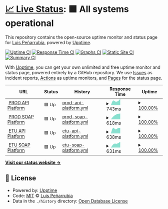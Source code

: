 # [📈 Live Status](https://luispenarrubia.github.io/upptime): <!--live status--> **🟩 All systems operational**

This repository contains the open-source uptime monitor and status page for [Luis Peñarrubia](https://luispenarrubia.github.io/upptime), powered by [Upptime](https://github.com/upptime/upptime).

[![Uptime CI](https://github.com/luispenarrubia/upptime/workflows/Uptime%20CI/badge.svg)](https://github.com/luispenarrubia/upptime/actions?query=workflow%3A%22Uptime+CI%22)
[![Response Time CI](https://github.com/luispenarrubia/upptime/workflows/Response%20Time%20CI/badge.svg)](https://github.com/luispenarrubia/upptime/actions?query=workflow%3A%22Response+Time+CI%22)
[![Graphs CI](https://github.com/luispenarrubia/upptime/workflows/Graphs%20CI/badge.svg)](https://github.com/luispenarrubia/upptime/actions?query=workflow%3A%22Graphs+CI%22)
[![Static Site CI](https://github.com/luispenarrubia/upptime/workflows/Static%20Site%20CI/badge.svg)](https://github.com/luispenarrubia/upptime/actions?query=workflow%3A%22Static+Site+CI%22)
[![Summary CI](https://github.com/luispenarrubia/upptime/workflows/Summary%20CI/badge.svg)](https://github.com/luispenarrubia/upptime/actions?query=workflow%3A%22Summary+CI%22)

With [Upptime](https://upptime.js.org), you can get your own unlimited and free uptime monitor and status page, powered entirely by a GitHub repository. We use [Issues](https://github.com/luispenarrubia/upptime/issues) as incident reports, [Actions](https://github.com/luispenarrubia/upptime/actions) as uptime monitors, and [Pages](https://luispenarrubia.github.io/upptime) for the status page.

<!--start: status pages-->
<!-- This summary is generated by Upptime (https://github.com/upptime/upptime) -->
<!-- Do not edit this manually, your changes will be overwritten -->
<!-- prettier-ignore -->
| URL | Status | History | Response Time | Uptime |
| --- | ------ | ------- | ------------- | ------ |
| <img alt="" src="https://favicons.githubusercontent.com/api.six-group.com" height="13"> [PROD API Platform](https://api.six-group.com/healthcheck) | 🟩 Up | [prod-api-platform.yml](https://github.com/luispenarrubia/upptime/commits/HEAD/history/prod-api-platform.yml) | <details><summary><img alt="Response time graph" src="./graphs/prod-api-platform/response-time-week.png" height="20"> 743ms</summary><br><a href="https://luispenarrubia.github.io/upptime/history/prod-api-platform"><img alt="Response time 743" src="https://img.shields.io/endpoint?url=https%3A%2F%2Fraw.githubusercontent.com%2Fluispenarrubia%2Fupptime%2FHEAD%2Fapi%2Fprod-api-platform%2Fresponse-time.json"></a><br><a href="https://luispenarrubia.github.io/upptime/history/prod-api-platform"><img alt="24-hour response time 743" src="https://img.shields.io/endpoint?url=https%3A%2F%2Fraw.githubusercontent.com%2Fluispenarrubia%2Fupptime%2FHEAD%2Fapi%2Fprod-api-platform%2Fresponse-time-day.json"></a><br><a href="https://luispenarrubia.github.io/upptime/history/prod-api-platform"><img alt="7-day response time 743" src="https://img.shields.io/endpoint?url=https%3A%2F%2Fraw.githubusercontent.com%2Fluispenarrubia%2Fupptime%2FHEAD%2Fapi%2Fprod-api-platform%2Fresponse-time-week.json"></a><br><a href="https://luispenarrubia.github.io/upptime/history/prod-api-platform"><img alt="30-day response time 743" src="https://img.shields.io/endpoint?url=https%3A%2F%2Fraw.githubusercontent.com%2Fluispenarrubia%2Fupptime%2FHEAD%2Fapi%2Fprod-api-platform%2Fresponse-time-month.json"></a><br><a href="https://luispenarrubia.github.io/upptime/history/prod-api-platform"><img alt="1-year response time 743" src="https://img.shields.io/endpoint?url=https%3A%2F%2Fraw.githubusercontent.com%2Fluispenarrubia%2Fupptime%2FHEAD%2Fapi%2Fprod-api-platform%2Fresponse-time-year.json"></a></details> | <details><summary><a href="https://luispenarrubia.github.io/upptime/history/prod-api-platform">100.00%</a></summary><a href="https://luispenarrubia.github.io/upptime/history/prod-api-platform"><img alt="All-time uptime 100.00%" src="https://img.shields.io/endpoint?url=https%3A%2F%2Fraw.githubusercontent.com%2Fluispenarrubia%2Fupptime%2FHEAD%2Fapi%2Fprod-api-platform%2Fuptime.json"></a><br><a href="https://luispenarrubia.github.io/upptime/history/prod-api-platform"><img alt="24-hour uptime 100.00%" src="https://img.shields.io/endpoint?url=https%3A%2F%2Fraw.githubusercontent.com%2Fluispenarrubia%2Fupptime%2FHEAD%2Fapi%2Fprod-api-platform%2Fuptime-day.json"></a><br><a href="https://luispenarrubia.github.io/upptime/history/prod-api-platform"><img alt="7-day uptime 100.00%" src="https://img.shields.io/endpoint?url=https%3A%2F%2Fraw.githubusercontent.com%2Fluispenarrubia%2Fupptime%2FHEAD%2Fapi%2Fprod-api-platform%2Fuptime-week.json"></a><br><a href="https://luispenarrubia.github.io/upptime/history/prod-api-platform"><img alt="30-day uptime 100.00%" src="https://img.shields.io/endpoint?url=https%3A%2F%2Fraw.githubusercontent.com%2Fluispenarrubia%2Fupptime%2FHEAD%2Fapi%2Fprod-api-platform%2Fuptime-month.json"></a><br><a href="https://luispenarrubia.github.io/upptime/history/prod-api-platform"><img alt="1-year uptime 100.00%" src="https://img.shields.io/endpoint?url=https%3A%2F%2Fraw.githubusercontent.com%2Fluispenarrubia%2Fupptime%2FHEAD%2Fapi%2Fprod-api-platform%2Fuptime-year.json"></a></details>
| <img alt="" src="https://favicons.githubusercontent.com/soap.six-group.com" height="13"> [PROD SOAP Platform](https://soap.six-group.com/healthcheck) | 🟩 Up | [prod-soap-platform.yml](https://github.com/luispenarrubia/upptime/commits/HEAD/history/prod-soap-platform.yml) | <details><summary><img alt="Response time graph" src="./graphs/prod-soap-platform/response-time-week.png" height="20"> 618ms</summary><br><a href="https://luispenarrubia.github.io/upptime/history/prod-soap-platform"><img alt="Response time 618" src="https://img.shields.io/endpoint?url=https%3A%2F%2Fraw.githubusercontent.com%2Fluispenarrubia%2Fupptime%2FHEAD%2Fapi%2Fprod-soap-platform%2Fresponse-time.json"></a><br><a href="https://luispenarrubia.github.io/upptime/history/prod-soap-platform"><img alt="24-hour response time 618" src="https://img.shields.io/endpoint?url=https%3A%2F%2Fraw.githubusercontent.com%2Fluispenarrubia%2Fupptime%2FHEAD%2Fapi%2Fprod-soap-platform%2Fresponse-time-day.json"></a><br><a href="https://luispenarrubia.github.io/upptime/history/prod-soap-platform"><img alt="7-day response time 618" src="https://img.shields.io/endpoint?url=https%3A%2F%2Fraw.githubusercontent.com%2Fluispenarrubia%2Fupptime%2FHEAD%2Fapi%2Fprod-soap-platform%2Fresponse-time-week.json"></a><br><a href="https://luispenarrubia.github.io/upptime/history/prod-soap-platform"><img alt="30-day response time 618" src="https://img.shields.io/endpoint?url=https%3A%2F%2Fraw.githubusercontent.com%2Fluispenarrubia%2Fupptime%2FHEAD%2Fapi%2Fprod-soap-platform%2Fresponse-time-month.json"></a><br><a href="https://luispenarrubia.github.io/upptime/history/prod-soap-platform"><img alt="1-year response time 618" src="https://img.shields.io/endpoint?url=https%3A%2F%2Fraw.githubusercontent.com%2Fluispenarrubia%2Fupptime%2FHEAD%2Fapi%2Fprod-soap-platform%2Fresponse-time-year.json"></a></details> | <details><summary><a href="https://luispenarrubia.github.io/upptime/history/prod-soap-platform">100.00%</a></summary><a href="https://luispenarrubia.github.io/upptime/history/prod-soap-platform"><img alt="All-time uptime 100.00%" src="https://img.shields.io/endpoint?url=https%3A%2F%2Fraw.githubusercontent.com%2Fluispenarrubia%2Fupptime%2FHEAD%2Fapi%2Fprod-soap-platform%2Fuptime.json"></a><br><a href="https://luispenarrubia.github.io/upptime/history/prod-soap-platform"><img alt="24-hour uptime 100.00%" src="https://img.shields.io/endpoint?url=https%3A%2F%2Fraw.githubusercontent.com%2Fluispenarrubia%2Fupptime%2FHEAD%2Fapi%2Fprod-soap-platform%2Fuptime-day.json"></a><br><a href="https://luispenarrubia.github.io/upptime/history/prod-soap-platform"><img alt="7-day uptime 100.00%" src="https://img.shields.io/endpoint?url=https%3A%2F%2Fraw.githubusercontent.com%2Fluispenarrubia%2Fupptime%2FHEAD%2Fapi%2Fprod-soap-platform%2Fuptime-week.json"></a><br><a href="https://luispenarrubia.github.io/upptime/history/prod-soap-platform"><img alt="30-day uptime 100.00%" src="https://img.shields.io/endpoint?url=https%3A%2F%2Fraw.githubusercontent.com%2Fluispenarrubia%2Fupptime%2FHEAD%2Fapi%2Fprod-soap-platform%2Fuptime-month.json"></a><br><a href="https://luispenarrubia.github.io/upptime/history/prod-soap-platform"><img alt="1-year uptime 100.00%" src="https://img.shields.io/endpoint?url=https%3A%2F%2Fraw.githubusercontent.com%2Fluispenarrubia%2Fupptime%2FHEAD%2Fapi%2Fprod-soap-platform%2Fuptime-year.json"></a></details>
| <img alt="" src="https://favicons.githubusercontent.com/api-etu.six-group.com" height="13"> [ETU API Platform](https://api-etu.six-group.com/healthcheck) | 🟩 Up | [etu-api-platform.yml](https://github.com/luispenarrubia/upptime/commits/HEAD/history/etu-api-platform.yml) | <details><summary><img alt="Response time graph" src="./graphs/etu-api-platform/response-time-week.png" height="20"> 638ms</summary><br><a href="https://luispenarrubia.github.io/upptime/history/etu-api-platform"><img alt="Response time 638" src="https://img.shields.io/endpoint?url=https%3A%2F%2Fraw.githubusercontent.com%2Fluispenarrubia%2Fupptime%2FHEAD%2Fapi%2Fetu-api-platform%2Fresponse-time.json"></a><br><a href="https://luispenarrubia.github.io/upptime/history/etu-api-platform"><img alt="24-hour response time 638" src="https://img.shields.io/endpoint?url=https%3A%2F%2Fraw.githubusercontent.com%2Fluispenarrubia%2Fupptime%2FHEAD%2Fapi%2Fetu-api-platform%2Fresponse-time-day.json"></a><br><a href="https://luispenarrubia.github.io/upptime/history/etu-api-platform"><img alt="7-day response time 638" src="https://img.shields.io/endpoint?url=https%3A%2F%2Fraw.githubusercontent.com%2Fluispenarrubia%2Fupptime%2FHEAD%2Fapi%2Fetu-api-platform%2Fresponse-time-week.json"></a><br><a href="https://luispenarrubia.github.io/upptime/history/etu-api-platform"><img alt="30-day response time 638" src="https://img.shields.io/endpoint?url=https%3A%2F%2Fraw.githubusercontent.com%2Fluispenarrubia%2Fupptime%2FHEAD%2Fapi%2Fetu-api-platform%2Fresponse-time-month.json"></a><br><a href="https://luispenarrubia.github.io/upptime/history/etu-api-platform"><img alt="1-year response time 638" src="https://img.shields.io/endpoint?url=https%3A%2F%2Fraw.githubusercontent.com%2Fluispenarrubia%2Fupptime%2FHEAD%2Fapi%2Fetu-api-platform%2Fresponse-time-year.json"></a></details> | <details><summary><a href="https://luispenarrubia.github.io/upptime/history/etu-api-platform">100.00%</a></summary><a href="https://luispenarrubia.github.io/upptime/history/etu-api-platform"><img alt="All-time uptime 100.00%" src="https://img.shields.io/endpoint?url=https%3A%2F%2Fraw.githubusercontent.com%2Fluispenarrubia%2Fupptime%2FHEAD%2Fapi%2Fetu-api-platform%2Fuptime.json"></a><br><a href="https://luispenarrubia.github.io/upptime/history/etu-api-platform"><img alt="24-hour uptime 100.00%" src="https://img.shields.io/endpoint?url=https%3A%2F%2Fraw.githubusercontent.com%2Fluispenarrubia%2Fupptime%2FHEAD%2Fapi%2Fetu-api-platform%2Fuptime-day.json"></a><br><a href="https://luispenarrubia.github.io/upptime/history/etu-api-platform"><img alt="7-day uptime 100.00%" src="https://img.shields.io/endpoint?url=https%3A%2F%2Fraw.githubusercontent.com%2Fluispenarrubia%2Fupptime%2FHEAD%2Fapi%2Fetu-api-platform%2Fuptime-week.json"></a><br><a href="https://luispenarrubia.github.io/upptime/history/etu-api-platform"><img alt="30-day uptime 100.00%" src="https://img.shields.io/endpoint?url=https%3A%2F%2Fraw.githubusercontent.com%2Fluispenarrubia%2Fupptime%2FHEAD%2Fapi%2Fetu-api-platform%2Fuptime-month.json"></a><br><a href="https://luispenarrubia.github.io/upptime/history/etu-api-platform"><img alt="1-year uptime 100.00%" src="https://img.shields.io/endpoint?url=https%3A%2F%2Fraw.githubusercontent.com%2Fluispenarrubia%2Fupptime%2FHEAD%2Fapi%2Fetu-api-platform%2Fuptime-year.json"></a></details>
| <img alt="" src="https://favicons.githubusercontent.com/soap-etu.six-group.com" height="13"> [ETU SOAP Platform](https://soap-etu.six-group.com/healthcheck) | 🟩 Up | [etu-soap-platform.yml](https://github.com/luispenarrubia/upptime/commits/HEAD/history/etu-soap-platform.yml) | <details><summary><img alt="Response time graph" src="./graphs/etu-soap-platform/response-time-week.png" height="20"> 631ms</summary><br><a href="https://luispenarrubia.github.io/upptime/history/etu-soap-platform"><img alt="Response time 631" src="https://img.shields.io/endpoint?url=https%3A%2F%2Fraw.githubusercontent.com%2Fluispenarrubia%2Fupptime%2FHEAD%2Fapi%2Fetu-soap-platform%2Fresponse-time.json"></a><br><a href="https://luispenarrubia.github.io/upptime/history/etu-soap-platform"><img alt="24-hour response time 631" src="https://img.shields.io/endpoint?url=https%3A%2F%2Fraw.githubusercontent.com%2Fluispenarrubia%2Fupptime%2FHEAD%2Fapi%2Fetu-soap-platform%2Fresponse-time-day.json"></a><br><a href="https://luispenarrubia.github.io/upptime/history/etu-soap-platform"><img alt="7-day response time 631" src="https://img.shields.io/endpoint?url=https%3A%2F%2Fraw.githubusercontent.com%2Fluispenarrubia%2Fupptime%2FHEAD%2Fapi%2Fetu-soap-platform%2Fresponse-time-week.json"></a><br><a href="https://luispenarrubia.github.io/upptime/history/etu-soap-platform"><img alt="30-day response time 631" src="https://img.shields.io/endpoint?url=https%3A%2F%2Fraw.githubusercontent.com%2Fluispenarrubia%2Fupptime%2FHEAD%2Fapi%2Fetu-soap-platform%2Fresponse-time-month.json"></a><br><a href="https://luispenarrubia.github.io/upptime/history/etu-soap-platform"><img alt="1-year response time 631" src="https://img.shields.io/endpoint?url=https%3A%2F%2Fraw.githubusercontent.com%2Fluispenarrubia%2Fupptime%2FHEAD%2Fapi%2Fetu-soap-platform%2Fresponse-time-year.json"></a></details> | <details><summary><a href="https://luispenarrubia.github.io/upptime/history/etu-soap-platform">100.00%</a></summary><a href="https://luispenarrubia.github.io/upptime/history/etu-soap-platform"><img alt="All-time uptime 100.00%" src="https://img.shields.io/endpoint?url=https%3A%2F%2Fraw.githubusercontent.com%2Fluispenarrubia%2Fupptime%2FHEAD%2Fapi%2Fetu-soap-platform%2Fuptime.json"></a><br><a href="https://luispenarrubia.github.io/upptime/history/etu-soap-platform"><img alt="24-hour uptime 100.00%" src="https://img.shields.io/endpoint?url=https%3A%2F%2Fraw.githubusercontent.com%2Fluispenarrubia%2Fupptime%2FHEAD%2Fapi%2Fetu-soap-platform%2Fuptime-day.json"></a><br><a href="https://luispenarrubia.github.io/upptime/history/etu-soap-platform"><img alt="7-day uptime 100.00%" src="https://img.shields.io/endpoint?url=https%3A%2F%2Fraw.githubusercontent.com%2Fluispenarrubia%2Fupptime%2FHEAD%2Fapi%2Fetu-soap-platform%2Fuptime-week.json"></a><br><a href="https://luispenarrubia.github.io/upptime/history/etu-soap-platform"><img alt="30-day uptime 100.00%" src="https://img.shields.io/endpoint?url=https%3A%2F%2Fraw.githubusercontent.com%2Fluispenarrubia%2Fupptime%2FHEAD%2Fapi%2Fetu-soap-platform%2Fuptime-month.json"></a><br><a href="https://luispenarrubia.github.io/upptime/history/etu-soap-platform"><img alt="1-year uptime 100.00%" src="https://img.shields.io/endpoint?url=https%3A%2F%2Fraw.githubusercontent.com%2Fluispenarrubia%2Fupptime%2FHEAD%2Fapi%2Fetu-soap-platform%2Fuptime-year.json"></a></details>

<!--end: status pages-->

[**Visit our status website →**](https://luispenarrubia.github.io/upptime)

## 📄 License

- Powered by: [Upptime](https://github.com/upptime/upptime)
- Code: [MIT](./LICENSE) © [Luis Peñarrubia](https://luispenarrubia.github.io/upptime)
- Data in the `./history` directory: [Open Database License](https://opendatacommons.org/licenses/odbl/1-0/)
